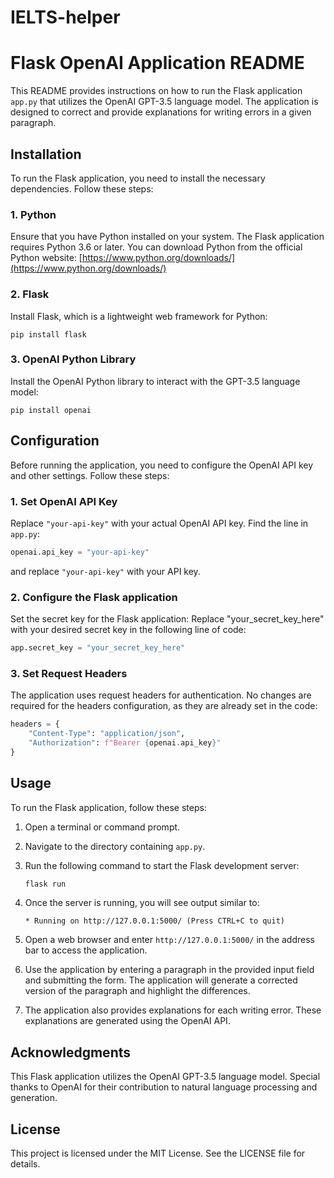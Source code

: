 # IELTS-helper
# Flask OpenAI Application README

This README provides instructions on how to run the Flask application `app.py` that utilizes the OpenAI GPT-3.5 language model. The application is designed to correct and provide explanations for writing errors in a given paragraph.

## Installation

To run the Flask application, you need to install the necessary dependencies. Follow these steps:

### 1. Python

Ensure that you have Python installed on your system. The Flask application requires Python 3.6 or later. You can download Python from the official Python website: [https://www.python.org/downloads/](https://www.python.org/downloads/)

### 2. Flask

Install Flask, which is a lightweight web framework for Python:

```
pip install flask
```

### 3. OpenAI Python Library

Install the OpenAI Python library to interact with the GPT-3.5 language model:

```
pip install openai
```

## Configuration

Before running the application, you need to configure the OpenAI API key and other settings. Follow these steps:

### 1. Set OpenAI API Key

Replace `"your-api-key"` with your actual OpenAI API key. Find the line in `app.py`:

```python
openai.api_key = "your-api-key"
```

and replace `"your-api-key"` with your API key.

### 2. Configure the Flask application

Set the secret key for the Flask application:
Replace "your_secret_key_here" with your desired secret key in the following line of code:

```python
app.secret_key = "your_secret_key_here"
```

### 3. Set Request Headers

The application uses request headers for authentication. No changes are required for the headers configuration, as they are already set in the code:

```python
headers = {
    "Content-Type": "application/json",
    "Authorization": f"Bearer {openai.api_key}"
}
```

## Usage

To run the Flask application, follow these steps:

1. Open a terminal or command prompt.

2. Navigate to the directory containing `app.py`.

3. Run the following command to start the Flask development server:

   ```bash
   flask run
   ```

4. Once the server is running, you will see output similar to:

   ```
   * Running on http://127.0.0.1:5000/ (Press CTRL+C to quit)
   ```

5. Open a web browser and enter `http://127.0.0.1:5000/` in the address bar to access the application.

6. Use the application by entering a paragraph in the provided input field and submitting the form. The application will generate a corrected version of the paragraph and highlight the differences.

7. The application also provides explanations for each writing error. These explanations are generated using the OpenAI API.

## Acknowledgments

This Flask application utilizes the OpenAI GPT-3.5 language model. Special thanks to OpenAI for their contribution to natural language processing and generation.

## License
This project is licensed under the MIT License. See the LICENSE file for details.
